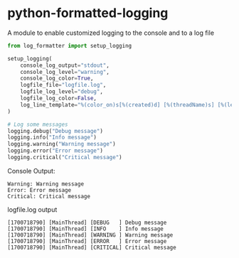 # python-formatted-logging
A module to enable customized logging to the console and to a log file

```python
from log_formatter import setup_logging

setup_logging(
    console_log_output="stdout",
    console_log_level="warning",
    console_log_color=True,
    logfile_file="logfile.log",
    logfile_log_level="debug",
    logfile_log_color=False,
    log_line_template="%(color_on)s[%(created)d] [%(threadName)s] [%(levelname)-8s] %(message)s%(color_off)s"
)

# Log some messages
logging.debug("Debug message")
logging.info("Info message")
logging.warning("Warning message")
logging.error("Error message")
logging.critical("Critical message")
```
Console Output:
```
Warning: Warning message
Error: Error message
Critical: Critical message
```
logfile.log output
```
[1700718790] [MainThread] [DEBUG   ] Debug message
[1700718790] [MainThread] [INFO    ] Info message
[1700718790] [MainThread] [WARNING ] Warning message
[1700718790] [MainThread] [ERROR   ] Error message
[1700718790] [MainThread] [CRITICAL] Critical message
```
